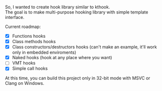 So, I wanted to create hook library similar to kthook.  
The goal is to make multi-purpose hooking library with simple template interface.  

Current roadmap:
- [X] Functions hooks
- [X] Class methods hooks
- [X] Class constructors/destructors hooks (can't make an example, it'll work only in embedded enviroments)
- [X] Naked hooks (hook at any place where you want)
- [ ] VMT hooks
- [X] Simple call hooks
  
At this time, you can build this project only in 32-bit mode with MSVC or Clang on Windows.
